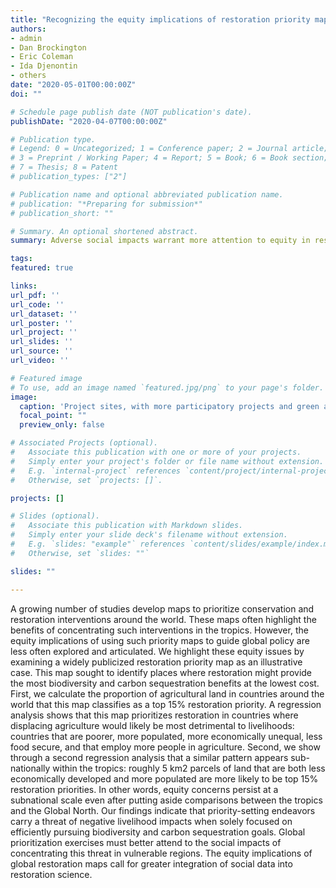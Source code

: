 ```yaml
---
title: "Recognizing the equity implications of restoration priority maps"
authors:
- admin
- Dan Brockington
- Eric Coleman
- Ida Djenontin
- others
date: "2020-05-01T00:00:00Z"
doi: ""

# Schedule page publish date (NOT publication's date).
publishDate: "2020-04-07T00:00:00Z"

# Publication type.
# Legend: 0 = Uncategorized; 1 = Conference paper; 2 = Journal article;
# 3 = Preprint / Working Paper; 4 = Report; 5 = Book; 6 = Book section;
# 7 = Thesis; 8 = Patent
# publication_types: ["2"]

# Publication name and optional abbreviated publication name.
# publication: "*Preparing for submission*"
# publication_short: ""

# Summary. An optional shortened abstract.
summary: Adverse social impacts warrant more attention to equity in restoration priority mapping studies.

tags:
featured: true

links:
url_pdf: ''
url_code: ''
url_dataset: ''
url_poster: ''
url_project: ''
url_slides: ''
url_source: ''
url_video: ''

# Featured image
# To use, add an image named `featured.jpg/png` to your page's folder. 
image:
  caption: 'Project sites, with more participatory projects and green and others in blue'
  focal_point: ""
  preview_only: false

# Associated Projects (optional).
#   Associate this publication with one or more of your projects.
#   Simply enter your project's folder or file name without extension.
#   E.g. `internal-project` references `content/project/internal-project/index.md`.
#   Otherwise, set `projects: []`.

projects: []

# Slides (optional).
#   Associate this publication with Markdown slides.
#   Simply enter your slide deck's filename without extension.
#   E.g. `slides: "example"` references `content/slides/example/index.md`.
#   Otherwise, set `slides: ""`

slides: ""

---
```


A growing number of studies develop maps to prioritize conservation and restoration interventions around the world. These maps often highlight the benefits of concentrating such interventions in the tropics. However, the equity implications of using such priority maps to guide global policy are less often explored and articulated. We highlight these equity issues by examining a widely publicized restoration priority map as an illustrative case. This map sought to identify places where restoration might provide the most biodiversity and carbon sequestration benefits at the lowest cost. First, we calculate the proportion of agricultural land in countries around the world that this map classifies as a top 15% restoration priority. A regression analysis shows that this map prioritizes restoration in countries where displacing agriculture would likely be most detrimental to livelihoods: countries that are poorer, more populated, more economically unequal, less food secure, and that employ more people in agriculture. Second, we show through a second regression analysis that a similar pattern appears sub-nationally within the tropics: roughly 5 km2 parcels of land that are both less economically developed and more populated are more likely to be top 15% restoration priorities. In other words, equity concerns persist at a subnational scale even after putting aside comparisons between the tropics and the Global North. Our findings indicate that priority-setting endeavors carry a threat of negative livelihood impacts when solely focused on efficiently pursuing biodiversity and carbon sequestration goals. Global prioritization exercises must better attend to the social impacts of concentrating this threat in vulnerable regions. The equity implications of global restoration maps call for greater integration of social data into restoration science.
